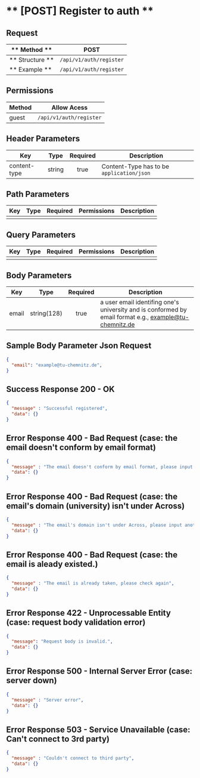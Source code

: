 # ** [POST] Register to auth **

## Request

| ** Method **     | POST                              |
| ---------------- | ----------------------------------|
| ** Structure **  | `/api/v1/auth/register`           |
| ** Example **    | `/api/v1/auth/register`           |

## Permissions

| Method          | Allow Acess                       |
| ----------------| ----------------------------------|
| guest           | `/api/v1/auth/register`           |

## Header Parameters

| Key                 | Type       | Required  | Description                                 |
| ------------------- | :--------: | :-------: | ------------------------------------------- |
| content-type        | string     | true      | Content-Type has to be `application/json`   |

## Path Parameters

| Key       | Type      | Required     | Permissions  | Description                     |
| --------- | :-------: | :----------: | :----------: | ------------------------------- |
|           |           |              |              |                                 |

## Query Parameters

| Key       | Type      | Required     | Permissions  | Description                     |
| --------- | :-------: | :----------: | :----------: | ------------------------------- |
|           |           |              |              |                                 |

## Body Parameters

| Key                  | Type           | Required     | Description                                                                                                |
| -------------------- | :------------: | :----------: | ---------------------------------------------------------------------------------------------------------- |
| email                | string(128)    | true         | a user email identifing one's university and is conformed by email format e.g., example@tu-chemnitz.de  |

## Sample Body Parameter Json Request
```json
{
  "email": "example@tu-chemnitz.de",
}
```

## Success Response 200 - OK
```json
{
  "message" : "Successful registered",
  "data": {}
}
```

## Error Response 400 - Bad Request (case: the email doesn't conform by email format)
```json
{
  "message" : "The email doesn't conform by email format, please input in format of example@university.de",
  "data": {}
}
```

## Error Response 400 - Bad Request (case: the email's domain (university) isn't under Across)
```json
{
  "message" : "The email's domain isn't under Across, please input another email which is under Across",
  "data": {}
}
```

## Error Response 400 - Bad Request (case: the email is aleady existed.)
```json
{
  "message" : "The email is already taken, please check again",
  "data": {}
}
```

## Error Response 422 - Unprocessable Entity (case: request body validation error)
```json
{
  "message": "Request body is invalid.",
  "data": {}
}
```

## Error Response 500 - Internal Server Error (case: server down)
```json
{
  "message" : "Server error",
  "data": {}
}
```

## Error Response 503 - Service Unavailable (case: Can't connect to 3rd party)
```json
{
  "message" : "Couldn't connect to third party",
  "data": {}
}
```
